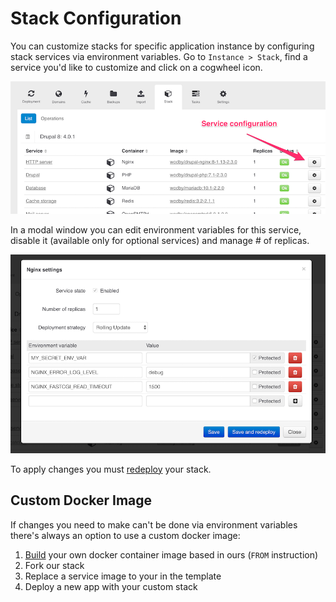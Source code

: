 # Stack Configuration 

You can customize stacks for specific application instance by configuring stack services via environment variables. Go to `Instance > Stack`, find a service you'd like to customize and click on a cogwheel icon. 

![](_images/service-config.png)

In a modal window you can edit environment variables for this service, disable it (available only for optional services) and manage # of replicas.

![](_images/service-config-popup.png)

To apply changes you must [redeploy](redeployment.md) your stack.

## Custom Docker Image

If changes you need to make can't be done via environment variables there's always an option to use a custom docker image:
  
1. [Build](https://docs.docker.com/engine/reference/builder/) your own docker container image based in ours (`FROM` instruction)
2. Fork our stack 
3. Replace a service image to your in the template 
4. Deploy a new app with your custom stack
